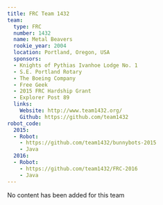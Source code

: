 ```yaml
---
title: FRC Team 1432
team:
  type: FRC
  number: 1432
  name: Metal Beavers
  rookie_year: 2004
  location: Portland, Oregon, USA
  sponsors:
  - Knights of Pythias Ivanhoe Lodge No. 1
  - S.E. Portland Rotary
  - The Boeing Company
  - Free Geek
  - 2015 FRC Hardship Grant
  - Explorer Post 89
  links:
    Website: http://www.team1432.org/
    Github: https://github.com/team1432
robot_code:
  2015:
  - Robot:
    - https://github.com/team1432/bunnybots-2015
    - Java
  2016:
  - Robot:
    - https://github.com/team1432/FRC-2016
    - Java
---
```


No content has been added for this team
